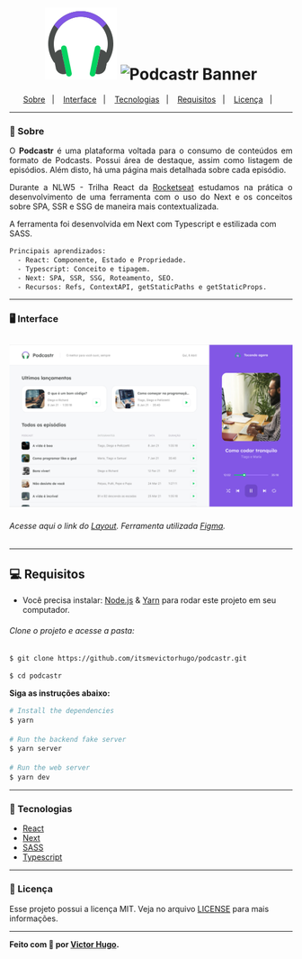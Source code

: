 <h1 align="center">
    <img alt="Podcastr Icon" src=".github/icon.svg"/>
    <img alt="Podcastr Banner" src=".github/podcastr.svg"/>
</h1>

<p align="center">
  <a href="#sobre">Sobre</a>&nbsp;&nbsp;&nbsp;|&nbsp;&nbsp;&nbsp;
  <a href="#interface">Interface</a>&nbsp;&nbsp;&nbsp;|&nbsp;&nbsp;&nbsp;
  <a href="#tecnologias">Tecnologias</a>&nbsp;&nbsp;&nbsp;|&nbsp;&nbsp;&nbsp;
  <a href="#executar">Requisitos</a>&nbsp;&nbsp;&nbsp;|&nbsp;&nbsp;&nbsp;
  <a href="#licença">Licença</a>&nbsp;&nbsp;&nbsp;|&nbsp;&nbsp;&nbsp;

</p>

---

### 🔖 Sobre

<p align="justify">
  O <b>Podcastr</b> é uma plataforma voltada para o consumo de conteúdos em formato de Podcasts. Possui área de destaque, assim como listagem de episódios. Além disto, há uma página mais detalhada sobre cada episódio.

<p align="justify">
  Durante a NLW5 - Trilha React da <a href="https://www.rockeatseat.com.br" alt="Link do site da Rocketseat">Rocketseat</a> estudamos na prática o desenvolvimento de uma ferramenta com o uso do Next e os conceitos sobre SPA, SSR e SSG de maneira mais contextualizada. 
  
  A ferramenta foi desenvolvida em Next com Typescript e estilizada com SASS.  
  
    Principais aprendizados:
      - React: Componente, Estado e Propriedade.
      - Typescript: Conceito e tipagem.
      - Next: SPA, SSR, SSG, Roteamento, SEO. 
      - Recursos: Refs, ContextAPI, getStaticPaths e getStaticProps.
</p>

---

### 🖥️ Interface

<h2 align="center">
    <img alt="Demonstração do site Bikcraft" src=".github/screenplaying.png"/>
</h2>

###### Acesse aqui o link do  [Layout](https://www.figma.com/file/ryQA2oMZcWQxD71cIDoNn7/Podcastr-(Copy)). Ferramenta utilizada [Figma](https://www.figma.com/).

---
## 💻 Requisitos


- Você precisa instalar: [Node.js](https://nodejs.org/en/download/) & [Yarn](https://yarnpkg.com/) para rodar este projeto em seu computador.

###### Clone o projeto e acesse a pasta:

```bash
$ git clone https://github.com/itsmevictorhugo/podcastr.git
```
```bash
$ cd podcastr
```

**Siga as instruções abaixo:**

```bash
# Install the dependencies
$ yarn

# Run the backend fake server
$ yarn server

# Run the web server
$ yarn dev
```
---

### 🚀 Tecnologias

- [React](https://reactjs.org/)
- [Next](https://nextjs.org/)
- [SASS](https://sass-lang.com/)
- [Typescript](https://www.typescriptlang.org/)

---

### 📝 Licença

Esse projeto possui a licença MIT. Veja no arquivo [LICENSE](LICENSE) para mais informações.

---

**Feito com 💙 por [Victor Hugo](https://github.com/itsmevictorhugo).**
